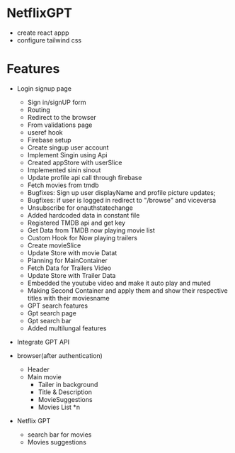 # NetflixGPT
- create react appp
- configure tailwind css

# Features
 - Login signup page
   - Sign in/signUP form
   - Routing
   - Redirect to the browser
   - From validations page
   - useref hook 
   - Firebase setup
   - Create singup user account
   - Implement Singin using Api
   - Created appStore with userSlice
   - Implemented sinin sinout
   - Update profile api call through firebase
   - Fetch movies from tmdb
   - Bugfixes: Sign up user displayName and profile picture updates;
   - Bugfixes: if user is logged in redirect to "/browse" and viceversa
   - Unsubscribe for onauthstatechange
   - Added hardcoded data in constant file
   - Registered TMDB api and get key
   - Get Data from TMDB now playing movie list
   - Custom Hook for Now playing trailers
   - Create movieSlice
   - Update Store with movie Datat
   - Planning for MainContainer
   - Fetch Data for Trailers Video
   - Update Store with Trailer Data
   - Embedded the youtube video and make it auto play and muted
   - Making Second Container and apply them and show their respective titles with their moviesname
   - GPT search features
   - Gpt search page
   - Gpt search bar
   - Added multilungal features
  - Integrate GPT API






 - browser(after authentication)
    - Header
    - Main movie
      - Tailer in background
      - Title & Description
      - MovieSuggestions 
      - Movies List *n
- Netflix GPT
   - search bar for movies
   - Movies suggestions
              